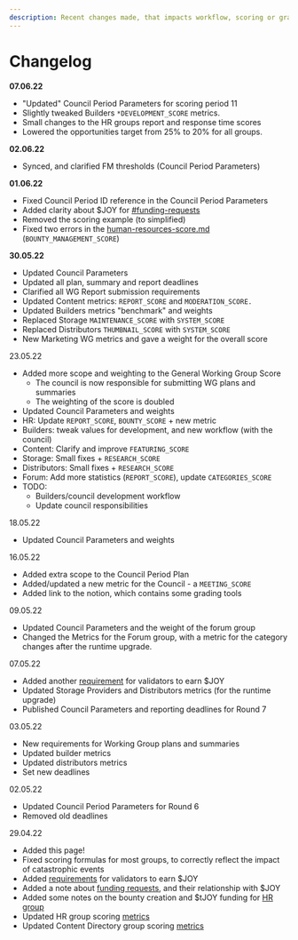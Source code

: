 ```yaml
---
description: Recent changes made, that impacts workflow, scoring or grading are added here.
---
```


# Changelog

**07.06.22**

* "Updated" Council Period Parameters for scoring period 11
* Slightly tweaked Builders `*DEVELOPMENT_SCORE` metrics.
* Small changes to the HR groups report and response time scores
* Lowered the opportunities target from 25% to 20% for all groups.

**02.06.22**

* Synced, and clarified FM thresholds (Council Period Parameters)

**01.06.22**

* Fixed Council Period ID reference in the Council Period Parameters
* Added clarity about $JOY for [#funding-requests](../testnet-rewards.md#funding-requests "mention")
* Removed the scoring example (to simplified)
* Fixed two errors in the [human-resources-score.md](human-resources-score.md "mention") (`BOUNTY_MANAGEMENT_SCORE`)

**30.05.22**

* Updated Council Parameters
* Updated all plan, summary and report deadlines
* Clarified all WG Report submission requirements
* Updated Content metrics: `REPORT_SCORE` and `MODERATION_SCORE.`
* Updated Builders metrics "benchmark" and weights
* Replaced Storage `MAINTENANCE_SCORE`  with `SYSTEM_SCORE`
* Replaced Distributors `THUMBNAIL_SCORE`  with `SYSTEM_SCORE`
* New Marketing WG metrics and gave a weight for the overall score

23.05.22

* Added more scope and weighting to the General Working Group Score
  * The council is now responsible for submitting WG plans and summaries
  * The weighting of the score is doubled
* Updated Council Parameters and weights
* HR: Update `REPORT_SCORE`,  `BOUNTY_SCORE` + new metric
* Builders: tweak values for development, and new workflow (with the council)
* Content: Clarify and improve `FEATURING_SCORE`
* Storage: Small fixes + `RESEARCH_SCORE`
* Distributors: Small fixes + `RESEARCH_SCORE`
* Forum: Add more statistics (`REPORT_SCORE`), update `CATEGORIES_SCORE`
* TODO:
  * Builders/council development workflow
  * Update council responsibilities

18.05.22

* Updated Council Parameters and weights

16.05.22

* Added extra scope to the Council Period Plan
* Added/updated a new metric for the Council - a `MEETING_SCORE`
* Added link to the notion, which contains some grading tools

09.05.22

* Updated Council Parameters and the weight of the forum group
* Changed the Metrics for the Forum group, with a metric for the category changes after the runtime upgrade.

07.05.22

* Added another [requirement](../testnet-rewards.md#validators) for validators to earn $JOY
* Updated Storage Providers and Distributors metrics (for the runtime upgrade)
* Published Council Parameters and reporting deadlines for Round 7

03.05.22

* New requirements for Working Group plans and summaries
* Updated builder metrics
* Updated distributors metrics
* Set new deadlines

02.05.22

* Updated Council Period Parameters for Round 6
* Removed old deadlines

29.04.22

* Added this page!
* Fixed scoring formulas for most groups, to correctly reflect the impact of catastrophic events
* Added [requirements](../testnet-rewards.md#validators) for validators to earn $JOY
* Added a note about [funding requests](../testnet-rewards.md#funding-requests), and their relationship with $JOY
* Added some notes on the bounty creation and $tJOY funding for [HR group](human-resources-score.md#creation)
* Updated HR group scoring [metrics](human-resources-score.md#score)
* Updated Content Directory group scoring [metrics](content-directory-score.md#score)
